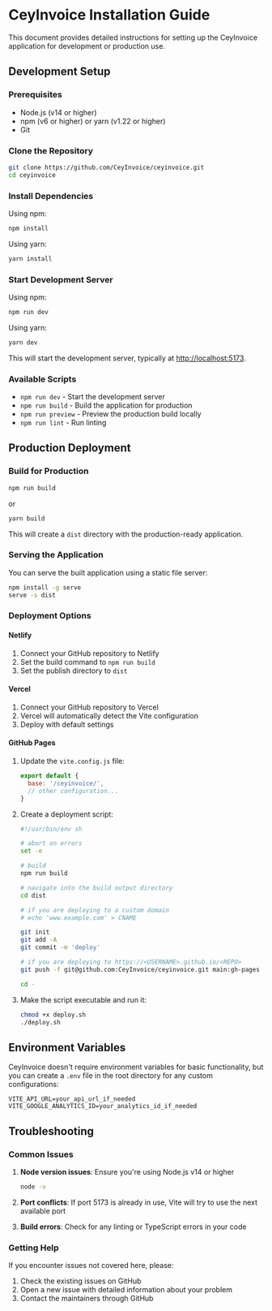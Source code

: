 # CeyInvoice Installation Guide

This document provides detailed instructions for setting up the CeyInvoice application for development or production use.

## Development Setup

### Prerequisites

- Node.js (v14 or higher)
- npm (v6 or higher) or yarn (v1.22 or higher)
- Git

### Clone the Repository

```bash
git clone https://github.com/CeyInvoice/ceyinvoice.git
cd ceyinvoice
```

### Install Dependencies

Using npm:
```bash
npm install
```

Using yarn:
```bash
yarn install
```

### Start Development Server

Using npm:
```bash
npm run dev
```

Using yarn:
```bash
yarn dev
```

This will start the development server, typically at [http://localhost:5173](http://localhost:5173).

### Available Scripts

- `npm run dev` - Start the development server
- `npm run build` - Build the application for production
- `npm run preview` - Preview the production build locally
- `npm run lint` - Run linting

## Production Deployment

### Build for Production

```bash
npm run build
```

or

```bash
yarn build
```

This will create a `dist` directory with the production-ready application.

### Serving the Application

You can serve the built application using a static file server:

```bash
npm install -g serve
serve -s dist
```

### Deployment Options

#### Netlify

1. Connect your GitHub repository to Netlify
2. Set the build command to `npm run build`
3. Set the publish directory to `dist`

#### Vercel

1. Connect your GitHub repository to Vercel
2. Vercel will automatically detect the Vite configuration
3. Deploy with default settings

#### GitHub Pages

1. Update the `vite.config.js` file:
   ```javascript
   export default {
     base: '/ceyinvoice/',
     // other configuration...
   }
   ```

2. Create a deployment script:
   ```bash
   #!/usr/bin/env sh
   
   # abort on errors
   set -e
   
   # build
   npm run build
   
   # navigate into the build output directory
   cd dist
   
   # if you are deploying to a custom domain
   # echo 'www.example.com' > CNAME
   
   git init
   git add -A
   git commit -m 'deploy'
   
   # if you are deploying to https://<USERNAME>.github.io/<REPO>
   git push -f git@github.com:CeyInvoice/ceyinvoice.git main:gh-pages
   
   cd -
   ```

3. Make the script executable and run it:
   ```bash
   chmod +x deploy.sh
   ./deploy.sh
   ```

## Environment Variables

CeyInvoice doesn't require environment variables for basic functionality, but you can create a `.env` file in the root directory for any custom configurations:

```
VITE_API_URL=your_api_url_if_needed
VITE_GOOGLE_ANALYTICS_ID=your_analytics_id_if_needed
```

## Troubleshooting

### Common Issues

1. **Node version issues**: Ensure you're using Node.js v14 or higher
   ```bash
   node -v
   ```

2. **Port conflicts**: If port 5173 is already in use, Vite will try to use the next available port

3. **Build errors**: Check for any linting or TypeScript errors in your code

### Getting Help

If you encounter issues not covered here, please:

1. Check the existing issues on GitHub
2. Open a new issue with detailed information about your problem
3. Contact the maintainers through GitHub 